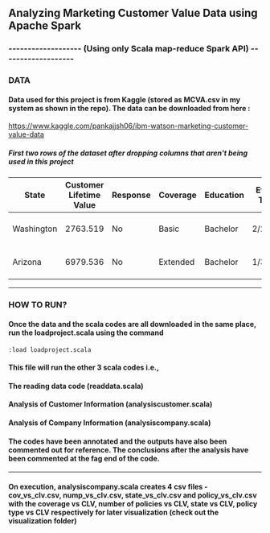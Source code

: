 ## Analyzing Marketing Customer Value Data using Apache Spark 
### ------------------- (Using only Scala map-reduce Spark API) -------------------

### DATA 

#### Data used for this project is from Kaggle (stored as MCVA.csv in my system as shown in the repo). The data can be downloaded from here :

https://www.kaggle.com/pankajjsh06/ibm-watson-marketing-customer-value-data

##### First two rows of the dataset after dropping columns that aren't being used in this project

| State      | Customer Lifetime Value | Response | Coverage | Education | Effective To Date | Employment | Gender | Marital Status | Number of Policies | Policy       | Sales Channel | Total Claim | Vehicle Class | Vehicle Size |
|------------|-------------------------|----------|----------|-----------|-------------------|------------|--------|----------------|--------------------|--------------|---------------|-------------|---------------|--------------|
| Washington | 2763.519                | No       | Basic    | Bachelor  | 2/24/2011         | Employed   | F      | Married        | 1                  | Corporate L3 | Agent         | 384.8111    | Two-Door Car  | Medsize      |
| Arizona    | 6979.536                | No       | Extended | Bachelor  | 1/31/2011         | Unemployed | F      | Single         | 8                  | Personal L3  | Agent         | 1131.465    | Four-Door Car | Medsize      |

***

### HOW TO RUN?

#### Once the data and the scala codes are all downloaded in the same place, run the loadproject.scala using the command 
```
:load loadproject.scala
```
#### This file will run the other 3 scala codes i.e.,
#### The reading data code (readdata.scala)
#### Analysis of Customer Information (analysiscustomer.scala)
#### Analysis of Company Information (analysiscompany.scala)

#### The codes have been annotated and the outputs have also been commented out for reference. The conclusions after the analysis have been commented at the fag end of the code. 

***

#### On execution, analysiscompany.scala creates 4 csv files - cov_vs_clv.csv, nump_vs_clv.csv, state_vs_clv.csv and policy_vs_clv.csv with the coverage vs CLV, number of policies vs CLV, state vs CLV, policy type vs CLV respectively for later visualization (check out the visualization folder)
